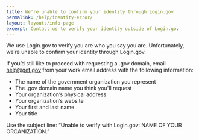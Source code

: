 ```yaml
---
title: We're unable to confirm your identity through Login.gov
permalink: /help/identity-error/
layout: layouts/info-page
excerpt: Contact us to verify your identity outside of Login.gov
---
```

 
We use Login.gov to verify you are who you say you are. Unfortunately, we’re unable to confirm your identity through Login.gov.

If you’d still like to proceed with requesting a .gov domain, email <help@get.gov> from your work email address with the following information:

- The name of the government organization you represent
- The .gov domain name you think you'll request
- Your organization’s physical address
- Your organization’s website
- Your first and last name
- Your title

Use the subject line: “Unable to verify with Login.gov: NAME OF YOUR ORGANIZATION.”
